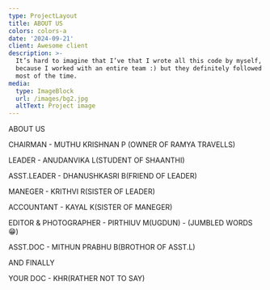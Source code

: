 ```yaml
---
type: ProjectLayout
title: ABOUT US
colors: colors-a
date: '2024-09-21'
client: Awesome client
description: >-
  It’s hard to imagine that I’ve that I wrote all this code by myself, probably
  because I worked with an entire team :) but they definitely followed my lead
  most of the time.
media:
  type: ImageBlock
  url: /images/bg2.jpg
  altText: Project image
---
```

ABOUT US 



CHAIRMAN - MUTHU KRISHNAN P (OWNER OF RAMYA TRAVELLS)

LEADER - ANUDANVIKA L(STUDENT OF SHAANTHI)

ASST.LEADER - DHANUSHKASRI B(FRIEND OF LEADER)

MANEGER - KRITHVI R(SISTER OF LEADER)

ACCOUNTANT - KAYAL K(SISTER OF MANEGER)

EDITOR & PHOTOGRAPHER - PIRTHIUV M(UGDUN) - (JUMBLED WORDS 😁)

ASST.DOC - MITHUN PRABHU B(BROTHOR OF ASST.L)

AND FINALLY

YOUR DOC - KHR(RATHER NOT TO SAY)
